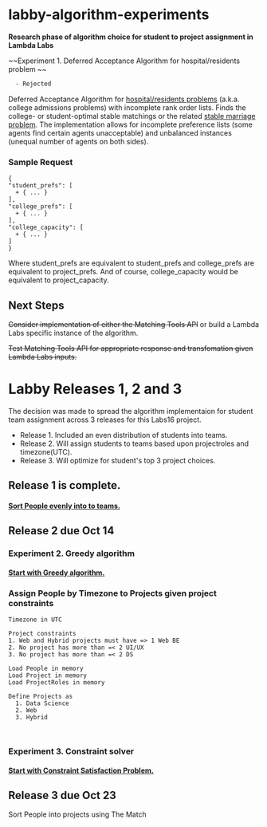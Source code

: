 # labby-algorithm-experiments
**Research phase of algorithm choice for student to project assignment in Lambda Labs**
  
~~Experiment 1.  Deferred Acceptance Algorithm for hospital/residents problem  ~~
```diff
  - Rejected
  ```
    
Deferred Acceptance Algorithm for [hospital/residents problems](https://en.wikipedia.org/wiki/National_Resident_Matching_Program#Matching_algorithm) (a.k.a. college admissions problems) with incomplete rank order lists. Finds the college- or student-optimal stable matchings or the related [stable marriage problem](https://en.wikipedia.org/wiki/Stable_marriage_problem). The implementation allows for incomplete preference lists (some agents find certain agents unacceptable) and unbalanced instances (unequal number of agents on both sides).  
    
 ### Sample Request  
      
```
{
"student_prefs": [
  + { ... }
],
"college_prefs": [
  + { ... }
],
"college_capacity": [
  + { ... }
]
}
```
    
Where student_prefs are equivalent to student_prefs and college_prefs are equivalent to project_prefs. And of course, college_capacity would be equivalent to project_capacity.
    
## Next Steps
  
~~Consider implementation of either the Matching Tools API~~ or build a Lambda Labs specific instance of the algorithm.

~~Test Matching Tools API for appropriate response and transfomation given Lambda Labs inputs.~~

# Labby Releases 1, 2 and 3
  
The decision was made to spread the algorithm implementaion for student team assignment across 3 releases for this Labs16 project.
* Release 1. Included an even distribution of students into teams.
* Release 2. Will assign students to teams based upon projectroles and timezone(UTC).
* Release 3. Will optimize for student's top 3 project choices.

## Release 1 is complete.
#### [Sort People evenly into to teams.](https://github.com/Lambda-School-Labs/labby-be/tree/master/Sorting)  
  
## Release 2 due Oct 14

### Experiment 2.  Greedy algorithm  
#### [Start with Greedy algorithm.](https://en.wikipedia.org/wiki/Greedy_algorithm)

### Assign People by Timezone to Projects given project constraints

```
Timezone in UTC

Project constraints
1. Web and Hybrid projects must have => 1 Web BE
2. No project has more than =< 2 UI/UX
3. No project has more than =< 2 DS
```
```
Load People in memory  
Load Project in memory  
Load ProjectRoles in memory  

Define Projects as
  1. Data Science
  2. Web
  3. Hybrid
  
  

```
### Experiment 3.  Constraint solver
#### [Start with Constraint Satisfaction Problem.](https://en.wikipedia.org/wiki/Constraint_satisfaction_problem)


## Release 3 due Oct 23

Sort People into projects using The Match
